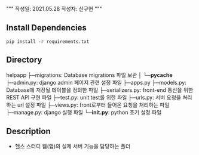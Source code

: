"""
작성일: 2021.05.28
작성자: 신구현
"""
## Install Dependencies
```
pip install -r requirements.txt
```

## Directory
helpapp
├─migrations: Database migrations 파일 보관
│  └─__pycache__
├─admin.py: django admin 페이지 관련 설정 파일
├─apps.py
├─models.py: Database에 저장될 테이블을 정의한 파일
├─serializers.py: front-end 통신을 위한 REST API 구현 파일
├─test.py: unit test를 위한 파일
├─urls.py: 서버 요청을 처리하는 url 설정 파일
├─views.py: front로부터 들어온 요청을 처리하는 파일
├─manage.py: django 실행 파일
└─__init.py__: python 초기 설정 파일

## Description
- 헬스 스터디 웹(앱)의 실제 서버 기능을 담당하는 폴더
